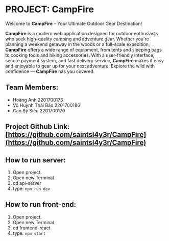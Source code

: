 # PROJECT: CampFire

Welcome to **CampFire** – Your Ultimate Outdoor Gear Destination! 

**CampFire** is a modern web application designed for outdoor enthusiasts who seek high-quality camping and adventure gear. Whether you're planning a weekend getaway in the woods or a full-scale expedition, **CampFire** offers a wide range of equipment, from tents and sleeping bags to cooking tools and hiking accessories. With a user-friendly interface, secure payment system, and fast delivery service, **CampFire** makes it easy and enjoyable to gear up for your next adventure. Explore the wild with confidence — **CampFire** has you covered.

## Team Members:

- Hoàng Anh 2201700173
- Võ Huỳnh Thái Bảo 2201700186
- Cao Sỹ Siêu 2201700170

## Project Github Link: [https://github.com/saintsl4y3r/CampFire](https://github.com/saintsl4y3r/CampFire)

## How to run server:
1. Open project.
2. Open new Terminal
3. cd api-server
4. type: `npm run dev`

## How to run front-end:
1. Open project.
2. Open new Terminal
3. cd frontend-react
4. type: `npm start`
